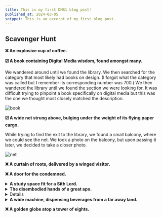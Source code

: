 ```yaml
---
title: This is my first DMS1 blog post!
published_at: 2024-03-05
snippet: This is an excerpt of my first blog post.
---
```


## Scavenger Hunt

**❌ An explosive cup of coffee.**

**☑️ A book containing Digital Media wisdom, found amongst many.**

We wandered around until we found the library. We then searched for the category that most likely had books on design. (I forgot what the category was called but I remember its corresponding number was 700.) We then wandered the library until we found the section we were looking for. It was difficult trying to pinpoint a book specifically on digital media but this was the one we thought most closely matched the description.

![book](/w01/book.jpg)

**☑️ A wide net strung above, bulging under the weight of its flying paper cargo.**

While trying to find the exit to the library, we found a small balcony, where we could see the net. We took a photo on the balcony, but upon passing it later, we decided to take a closer photo.

![net](/w01/net.jpg)

**❌ A curtain of roots, delivered by a winged visitor.**

**❌ A door for the condemned.**

<details>
<summary><b>A study space fit for a Sith Lord.</b></summary>
<br>
As digital media students, we thought it was only fair we used every tool at our disposal, whether physical or digital. So we pulled up lost on campus. We located this area using the key words, "star wars". 
<br>

![study space](/w01/sith.jpg)

</details>

<details>
<summary><b>The disembodied hands of a great ape.</b></summary>
<br>
Unfortunately we did not get the opportunity to take a selfie with the hand as we found this while returning to the classroom, but I managed to snap a quick photo. Apologies for the incredibly unclear photo - it's there if you squint. Hopefully this is the hand we were supposed to find and not just a coincidence that someone left a mannequin arm on the floor. We tried our best. 
<br>

![hand](/w01/hand.jpg)

</details>

<details>
<summary<b> A basement-dwelling Black Box, bigger than you might think.</b></summary>
<br>
I think this was near the library - we found it by pure chance. It didn't quite fit the "basement-dwelling" descriptor but we thought it was close enough. 
<br>

![box](/w01/box.jpg)

</details>

<details>
<summary><b> A wide machine, dispensing beverages from a far away land.</b></summary>
<br>
This was our first find after wandering around in buildings 8-10 for a little. It looked slightly wider than most Australian vending machines, and the drinks were mostly Japanese, which we thought was a pretty far away land.
<br>

![vending machine](/w01/drink.jpg)

</details>

**❌ A golden globe atop a tower of eights.**

<br><br>